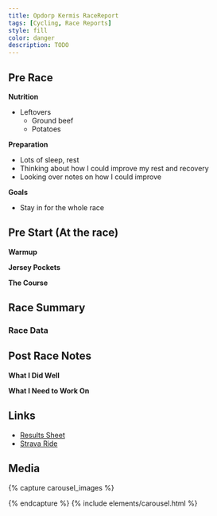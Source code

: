 ```yaml
---
title: Opdorp Kermis RaceReport
tags: [Cycling, Race Reports]
style: fill
color: danger
description: TODO
---
```

## Pre Race

**Nutrition**
- Leftovers
  - Ground beef
  - Potatoes

**Preparation**
- Lots of sleep, rest
- Thinking about how I could improve my rest and recovery
- Looking over notes on how I could improve

**Goals**
- Stay in for the whole race


## Pre Start (At the race)

**Warmup**


**Jersey Pockets**


**The Course**


## Race Summary



### Race Data



## Post Race Notes

**What I Did Well**


**What I Need to Work On**


## Links

- [Results Sheet](TODO)
- [Strava Ride](TODO)

## Media

{% capture carousel_images %}


{% endcapture %}
{% include elements/carousel.html %}
